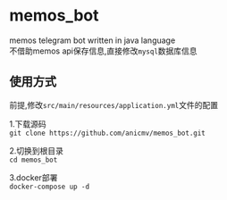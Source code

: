 # memos_bot
memos telegram bot written in java language   
不借助memos api保存信息,直接修改`mysql`数据库信息   

## 使用方式
前提,修改`src/main/resources/application.yml`文件的配置   

1.下载源码   
`git clone https://github.com/anicmv/memos_bot.git`   

2.切换到根目录   
`cd memos_bot`

3.docker部署   
`docker-compose up -d`
